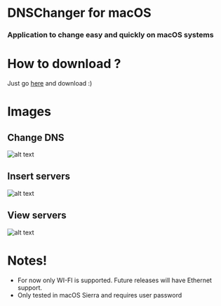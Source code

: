 # DNSChanger for macOS
### Application to change easy and quickly on macOS systems

# How to download ?
Just go [here](https://github.com/joaquimmagalhaes17/DNSChanger-macOS/releases) and download :)

# Images

## Change DNS
![alt text](https://user-images.githubusercontent.com/10578843/29097326-21629f54-7c91-11e7-81fd-28d24d6f68bd.png "Change DNS")

## Insert servers
![alt text](https://user-images.githubusercontent.com/10578843/29054018-5ba2df18-7beb-11e7-95c8-d2d033d27c13.png "Insert servers")

## View servers
![alt text](https://user-images.githubusercontent.com/10578843/29054019-5ba76934-7beb-11e7-907c-9f66721bffc3.png "View servers")

# Notes!
* For now only WI-FI is supported. Future releases will have Ethernet support.
* Only tested in macOS Sierra and requires user password
